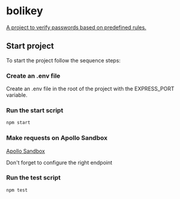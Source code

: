 # bolikey

[A project to verify passwords based on predefined rules.](https://github.com/andyboli/bolikey)

## Start project

To start the project follow the sequence steps:

### Create an .env file

Create an .env file in the root of the project with the EXPRESS_PORT variable.

### Run the start script

```bash
npm start
```

### Make requests on Apollo Sandbox

[Apollo Sandbox](https://www.apollographql.com/docs/graphos/explorer/sandbox/)

Don't forget to configure the right endpoint

### Run the test script

```bash
npm test
```
